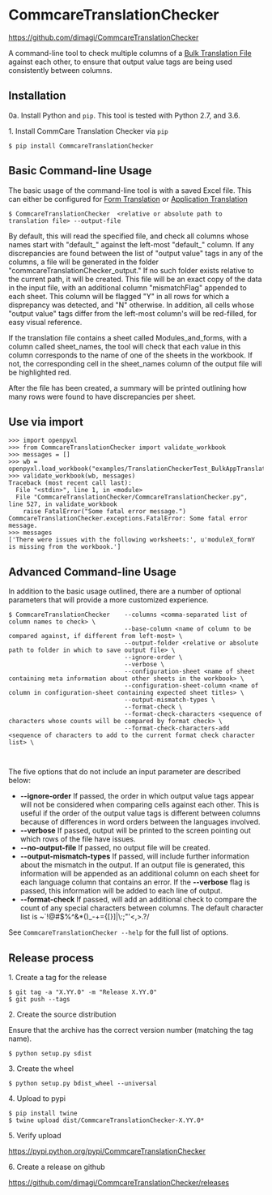 CommcareTranslationChecker
==========================

https://github.com/dimagi/CommcareTranslationChecker

A command-line tool to check multiple columns of a [Bulk Translation File](https://confluence.dimagi.com/display/commcarepublic/Form+Bulk+Translation) against each other, to ensure that output value tags are being used consistently between columns.

Installation
--------------------------

0a\. Install Python and `pip`. This tool is tested with Python 2.7, and 3.6.

1\. Install CommCare Translation Checker via `pip`

```
$ pip install CommcareTranslationChecker
```


Basic Command-line Usage
------------------------

The basic usage of the command-line tool is with a saved Excel file. This can either be configured for [Form Translation](https://confluence.dimagi.com/display/commcarepublic/Form+Bulk+Translation) or [Application Translation](https://confluence.dimagi.com/display/commcarepublic/Bulk+Application+Translations)

```
$ CommcareTranslationChecker  <relative or absolute path to translation file> --output-file
```

By default, this will read the specified file, and check all columns whose names start with "default_" against the left-most "default_" column. If any discrepancies are found between the list of "output value" tags in any of the columns, a file will be generated in the folder "commcareTranslationChecker_output." If no such folder exists relative to the current path, it will be created. This file will be an exact copy of the data in the input file, with an additional column "mismatchFlag" appended to each sheet. This column will be flagged "Y" in all rows for which a disprepancy was detected, and "N" otherwise. In addition, all cells whose "output value" tags differ from the left-most column's will be red-filled, for easy visual reference.

If the translation file contains a sheet called Modules_and_forms, with a column called sheet_names, the tool will check that each value in this column corresponds to the name of one of the sheets in the workbook. If not, the corresponding cell in the sheet_names column of the output file will be highlighted red.

After the file has been created, a summary will be printed outlining how many rows were found to have discrepancies per sheet.


Use via import
------------------------
```
>>> import openpyxl
>>> from CommcareTranslationChecker import validate_workbook
>>> messages = []
>>> wb = openpyxl.load_workbook("examples/TranslationCheckerTest_BulkAppTranslation.xlsx")
>>> validate_workbook(wb, messages)
Traceback (most recent call last):
  File "<stdin>", line 1, in <module>
  File "CommcareTranslationChecker/CommcareTranslationChecker.py", line 527, in validate_workbook
    raise FatalError("Some fatal error message.")
CommcareTranslationChecker.exceptions.FatalError: Some fatal error message.
>>> messages
['There were issues with the following worksheets:', u'moduleX_formY is missing from the workbook.']
```

Advanced Command-line Usage
---------------------------
In addition to the basic usage outlined, there are a number of optional parameters that will provide a more customized experience.

```
$ CommcareTranslationChecker    --columns <comma-separated list of column names to check> \
                                --base-column <name of column to be compared against, if different from left-most> \
                                --output-folder <relative or absolute path to folder in which to save output file> \
                                --ignore-order \
                                --verbose \
                                --configuration-sheet <name of sheet containing meta information about other sheets in the workbook> \
                                --configuration-sheet-column <name of column in configuration-sheet containing expected sheet titles> \
                                --output-mismatch-types \
                                --format-check \
                                --format-check-characters <sequence of characters whose counts will be compared by format check> \
                                --format-check-characters-add <sequence of characters to add to the current format check character list> \

                                
```

The five options that do not include an input parameter are described below:
* **--ignore-order** If passed, the order in which output value tags appear will not be considered when comparing cells against each other. This is useful if the order of the output value tags is different between columns because of differences in word orders between the languages involved.
* **--verbose** If passed, output will be printed to the screen pointing out which rows of the file have issues.
* **--no-output-file** If passed, no output file will be created.
* **--output-mismatch-types** If passed, will include further information about the mismatch in the output. If an output file is generated, this information will be appended as an additional column on each sheet for each language column that contains an error. If the **--verbose** flag is passed, this information will be added to each line of output.
* **--format-check** If passed, will add an additional check to compare the count of any special characters between columns. The default character list is ~`!@#$%^&*()_-+={[}]|\\:;\"'<,>.?/

See `CommcareTranslationChecker --help` for the full list of options.



Release process
---------------

1\. Create a tag for the release

```
$ git tag -a "X.YY.0" -m "Release X.YY.0"
$ git push --tags
```

2\. Create the source distribution

Ensure that the archive has the correct version number (matching the tag name).
```
$ python setup.py sdist
```

3\. Create the wheel
```
$ python setup.py bdist_wheel --universal
```

4\. Upload to pypi

```
$ pip install twine
$ twine upload dist/CommcareTranslationChecker-X.YY.0*
```

5\. Verify upload

https://pypi.python.org/pypi/CommcareTranslationChecker

6\. Create a release on github

https://github.com/dimagi/CommcareTranslationChecker/releases

